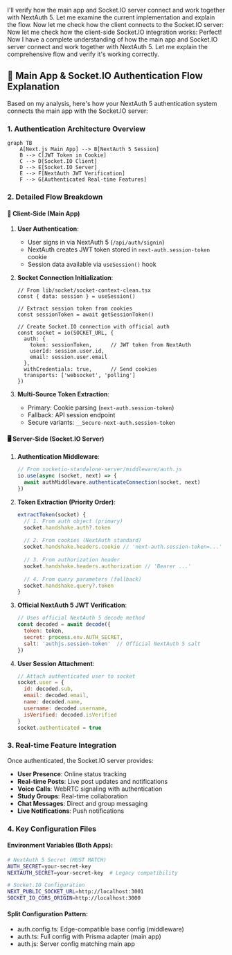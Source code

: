I'll verify how the main app and Socket.IO server connect and work together with NextAuth 5. Let me examine the current implementation and explain the flow. Now let me check how the client connects to the Socket.IO server: Now let me check how the client-side Socket.IO integration works: Perfect! Now I have a complete understanding of how the main app and Socket.IO server connect and work together with NextAuth 5. Let me explain the comprehensive flow and verify it's working correctly.

## 🔄 **Main App & Socket.IO Authentication Flow Explanation**

Based on my analysis, here's how your NextAuth 5 authentication system connects the main app with the Socket.IO server:

### **1. Authentication Architecture Overview**

```mermaid
graph TB
    A[Next.js Main App] --> B[NextAuth 5 Session]
    B --> C[JWT Token in Cookie]
    C --> D[Socket.IO Client]
    D --> E[Socket.IO Server]
    E --> F[NextAuth JWT Verification]
    F --> G[Authenticated Real-time Features]
```

### **2. Detailed Flow Breakdown**

#### **📱 Client-Side (Main App)**

1. **User Authentication**:
   - User signs in via NextAuth 5 (`/api/auth/signin`)
   - NextAuth creates JWT token stored in `next-auth.session-token` cookie
   - Session data available via `useSession()` hook

2. **Socket Connection Initialization**:
   ```tsx
   // From lib/socket/socket-context-clean.tsx
   const { data: session } = useSession()
   
   // Extract session token from cookies
   const sessionToken = await getSessionToken()
   
   // Create Socket.IO connection with official auth
   const socket = io(SOCKET_URL, {
     auth: {
       token: sessionToken,      // JWT token from NextAuth
       userId: session.user.id,
       email: session.user.email
     },
     withCredentials: true,      // Send cookies
     transports: ['websocket', 'polling']
   })
   ```

3. **Multi-Source Token Extraction**:
   - Primary: Cookie parsing (`next-auth.session-token`)
   - Fallback: API session endpoint
   - Secure variants: `__Secure-next-auth.session-token`

#### **🖥️ Server-Side (Socket.IO Server)**

1. **Authentication Middleware**:
   ```javascript
   // From socketio-standalone-server/middleware/auth.js
   io.use(async (socket, next) => {
     await authMiddleware.authenticateConnection(socket, next)
   })
   ```

2. **Token Extraction (Priority Order)**:
   ```javascript
   extractToken(socket) {
     // 1. From auth object (primary)
     socket.handshake.auth?.token
     
     // 2. From cookies (NextAuth standard)
     socket.handshake.headers.cookie // 'next-auth.session-token=...'
     
     // 3. From authorization header
     socket.handshake.headers.authorization // 'Bearer ...'
     
     // 4. From query parameters (fallback)
     socket.handshake.query?.token
   }
   ```

3. **Official NextAuth 5 JWT Verification**:
   ```javascript
   // Uses official NextAuth 5 decode method
   const decoded = await decode({
     token: token,
     secret: process.env.AUTH_SECRET,
     salt: 'authjs.session-token'  // Official NextAuth 5 salt
   })
   ```

4. **User Session Attachment**:
   ```javascript
   // Attach authenticated user to socket
   socket.user = {
     id: decoded.sub,
     email: decoded.email,
     name: decoded.name,
     username: decoded.username,
     isVerified: decoded.isVerified
   }
   socket.authenticated = true
   ```

### **3. Real-time Feature Integration**

Once authenticated, the Socket.IO server provides:

- **User Presence**: Online status tracking
- **Real-time Posts**: Live post updates and notifications
- **Voice Calls**: WebRTC signaling with authentication
- **Study Groups**: Real-time collaboration
- **Chat Messages**: Direct and group messaging
- **Live Notifications**: Push notifications

### **4. Key Configuration Files**

#### **Environment Variables** (Both Apps):
```bash
# NextAuth 5 Secret (MUST MATCH)
AUTH_SECRET=your-secret-key
NEXTAUTH_SECRET=your-secret-key  # Legacy compatibility

# Socket.IO Configuration
NEXT_PUBLIC_SOCKET_URL=http://localhost:3001
SOCKET_IO_CORS_ORIGIN=http://localhost:3000
```

#### **Split Configuration Pattern**:
- auth.config.ts: Edge-compatible base config (middleware)
- auth.ts: Full config with Prisma adapter (main app)
- auth.js: Server config matching main app

